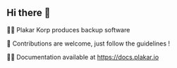 ## Hi there 👋

🙋‍♀️ Plakar Korp produces backup software

🌈 Contributions are welcome, just follow the guidelines !

👩‍💻 Documentation available at https://docs.plakar.io

<!--
🍿 Fun facts - what does your team eat for breakfast?
🧙 Remember, you can do mighty things with the power of [Markdown](https://docs.github.com/github/writing-on-github/getting-started-with-writing-and-formatting-on-github/basic-writing-and-formatting-syntax)
-->

